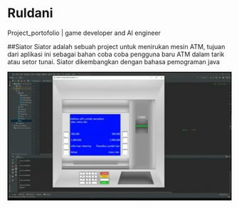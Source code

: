 

# Ruldani
Project_portofolio | game developer and AI engineer

##Siator
Siator adalah sebuah project untuk menirukan mesin ATM, tujuan dari aplikasi ini sebagai bahan coba coba pengguna baru ATM dalam tarik atau setor tunai. Siator dikembangkan dengan bahasa pemograman java

![alt text](https://github.com/Perpuskita/Ruldani/blob/main/img/siator.png?raw=true)
